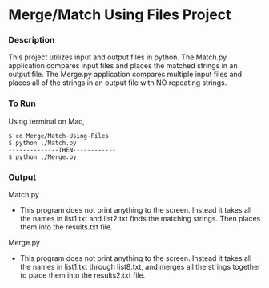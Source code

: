 # Merge/Match Using Files Project

### Description

This project utilizes input and output files in python. The Match.py application compares input files and places the matched strings in an output file. The Merge.py application compares multiple input files and places all of the strings in an output file with NO repeating strings. 

### To Run

Using terminal on Mac,

```
$ cd Merge/Match-Using-Files
$ python ./Match.py
--------------THEN------------
$ python ./Merge.py
```

### Output

Match.py

- This program does not print anything to the screen. Instead it takes all the names in list1.txt and list2.txt finds the matching strings. Then places them into the results.txt file. 

Merge.py

- This program does not print anything to the screen. Instead it takes all the names in list1.txt through list8.txt, and merges all the strings together to place them into the results2.txt file. 